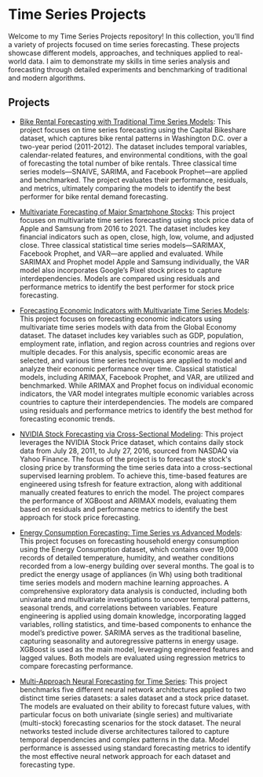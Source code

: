 # Time Series Projects

Welcome to my Time Series Projects repository! In this collection, you’ll find a variety of projects focused on time series forecasting. These projects showcase different models, approaches, and techniques applied to real-world data. I aim to demonstrate my skills in time series analysis and forecasting through detailed experiments and benchmarking of traditional and modern algorithms.

## Projects

- [Bike Rental Forecasting with Traditional Time Series Models](https://github.com/Sandrog112/Time-Series-Projects/blob/main/Bike%20Rental%20Forecasting%20-%20Traditional%20TS%20Models.ipynb): This project focuses on time series forecasting using the Capital Bikeshare dataset, which captures bike rental patterns in Washington D.C. over a two-year period (2011-2012). The dataset includes temporal variables, calendar-related features, and environmental conditions, with the goal of forecasting the total number of bike rentals. Three classical time series models—SNAIVE, SARIMA, and Facebook Prophet—are applied and benchmarked. The project evaluates their performance, residuals, and metrics, ultimately comparing the models to identify the best performer for bike rental demand forecasting.


- [Multivariate Forecasting of Major Smartphone Stocks](https://github.com/Sandrog112/Time-Series-Projects/blob/main/Multivariate%20Forecasting%20of%20Smartphone%20Stocks.ipynb): This project focuses on multivariate time series forecasting using stock price data of Apple and Samsung from 2016 to 2021. The dataset includes key financial indicators such as open, close, high, low, volume, and adjusted close. Three classical statistical time series models—SARIMAX, Facebook Prophet, and VAR—are applied and evaluated. While SARIMAX and Prophet model Apple and Samsung individually, the VAR model also incorporates Google’s Pixel stock prices to capture interdependencies. Models are compared using residuals and performance metrics to identify the best performer for stock price forecasting.


- [Forecasting Economic Indicators with Multivariate Time Series Models](https://github.com/Sandrog112/Time-Series-Projects/blob/main/Forecasting%20Economic%20Indicators%20-%20Multivariate%20TS%20Models.ipynb): This project focuses on forecasting economic indicators using multivariate time series models with data from the Global Economy dataset. The dataset includes key variables such as GDP, population, employment rate, inflation, and region across countries and regions over multiple decades. For this analysis, specific economic areas are selected, and various time series techniques are applied to model and analyze their economic performance over time. Classical statistical models, including ARIMAX, Facebook Prophet, and VAR, are utilized and benchmarked. While ARIMAX and Prophet focus on individual economic indicators, the VAR model integrates multiple economic variables across countries to capture their interdependencies. The models are compared using residuals and performance metrics to identify the best method for forecasting economic trends.


- [NVIDIA Stock Forecasting via Cross-Sectional Modeling](https://github.com/Sandrog112/Time-Series-Projects/blob/main/NVIDIA%20Stock%20Forecasting%20via%20Cross-Sectional%20Modeling.ipynb): This project leverages the NVIDIA Stock Price dataset, which contains daily stock data from July 28, 2011, to July 27, 2016, sourced from NASDAQ via Yahoo Finance. The focus of the project is to forecast the stock's closing price by transforming the time series data into a cross-sectional supervised learning problem. To achieve this, time-based features are engineered using tsfresh for feature extraction, along with additional manually created features to enrich the model. The project compares the performance of XGBoost and ARIMAX models, evaluating them based on residuals and performance metrics to identify the best approach for stock price forecasting.


- [Energy Consumption Forecasting: Time Series vs Advanced Models](https://github.com/Sandrog112/Time-Series-Projects/blob/main/Energy%20Consumption%20Forecasting%20Classical%20vs%20Advanced%20Models.ipynb): This project focuses on forecasting household energy consumption using the Energy Consumption dataset, which contains over 19,000 records of detailed temperature, humidity, and weather conditions recorded from a low-energy building over several months. The goal is to predict the energy usage of appliances (in Wh) using both traditional time series models and modern machine learning approaches. A comprehensive exploratory data analysis is conducted, including both univariate and multivariate investigations to uncover temporal patterns, seasonal trends, and correlations between variables. Feature engineering is applied using domain knowledge, incorporating lagged variables, rolling statistics, and time-based components to enhance the model’s predictive power. SARIMA serves as the traditional baseline, capturing seasonality and autoregressive patterns in energy usage. XGBoost is used as the main model, leveraging engineered features and lagged values. Both models are evaluated using regression metrics to compare forecasting performance.


- [Multi-Approach Neural Forecasting for Time Series](https://github.com/Sandrog112/Time-Series-Projects/blob/main/Multi-Approach%20Neural%20Forecasting%20for%20Time%20Series.ipynb): This project benchmarks five different neural network architectures applied to two distinct time series datasets: a sales dataset and a stock price dataset. The models are evaluated on their ability to forecast future values, with particular focus on both univariate (single series) and multivariate (multi-stock) forecasting scenarios for the stock dataset. The neural networks tested include diverse architectures tailored to capture temporal dependencies and complex patterns in the data. Model performance is assessed using standard forecasting metrics to identify the most effective neural network approach for each dataset and forecasting type.

